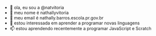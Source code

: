 - 👋 ola, eu sou a @natvitoria
- 👀 meu nome é nathallyvitoria
- 🌱 meu email é nathally.barros.escola.pr.gov.br
- 💞️ estou interessada em aprender a programar novas linguagens
- 📫 estou aprendendo recentemente a programar JavaScript e Scratch

<!---
natvitoria/natvitoria is a ✨ special ✨ repository because its `README.md` (this file) appears on your GitHub profile.
You can click the Preview link to take a look at your changes.
--->
